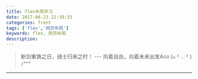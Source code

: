 ```yaml
---
title: flex布局学习
date: 2017-06-23 22:39:33
categories: front
tags: ['flex','网页布局']
keywords: flex, 网页布局
description:
---
```

> 断剑重铸之日，骑士归来之时！   --- 向着自由，向着未来出发Aco (๑╹◡╹)ﾉ"""

---
